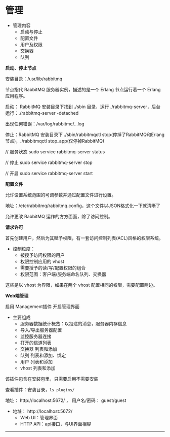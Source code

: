 # 管理

- 管理内容
  - 启动与停止
  - 配置文件
  - 用户及权限
  - 交换器
  - 队列

**启动、停止节点**

安装目录：/usr/lib/rabbitmq

节点指代 RabbitMQ 服务器实例，描述的是一个 Erlang 节点运行着一个 Erlang 应用程序。

启动： RabbitMQ 安装目录下找到 ./sbin 目录，运行 ./rabbitmq-server，后台运行：./rabbitmq-server -detached

出现任何错误：/var/log/rabbitme/...log

停止：RabbitMQ 安装目录下 ./sbin/rabbitmqctl stop(停掉了RabbitMQ和Erlang节点)，./rabbitmqctl stop_app(仅停掉RabbitMQ)

// 服务状态
sudo service rabbitmq-server status

// 停止
sudo service rabbitmq-server stop

// 开启
sudo service rabbitmq-server start

**配置文件**

允许设置系统范围的可调参数并通过配置文件进行设置。

地址：/etc/rabbitmq/rabbitmq.config，这个文件以JSON格式化一下就清晰了

允许更改 RabbitMQ 运作的方方面面，除了访问控制。


**请求许可**

首先创建用户，然后为其赋予权限，有一套访问控制列表(ACL)风格的权限系统。

- 控制粒度：
  - 被授予访问权限的用户
  - 权限控制应用的 vhost
  - 需要授予的读/写/配置权限的组合
  - 权限范围：客户端/服务端命名队列、交换器

这些是以 vhost 为界限，如果在两个 vhost 配置相同的权限，需要配置两边。


**Web端管理**

启用 Management插件 开启管理界面

- 主要组成
  - 服务器数据统计概览：以投递的消息，服务器内存信息
  - 导入/导出服务器配置
  - 监控服务器连接
  - 打开的信道列表
  - 交换器 列表和添加
  - 队列 列表和添加、绑定
  - 用户 列表和添加
  - vhost 列表和添加

该插件包含在安装包里，只需要启用不需要安装

查看插件：安装目录，`ls plugins/`

地址： http://localhost:5672/ ， 用户名/密码： guest/guest

- 地址： http://localhost:5672/ 
  - Web UI：管理界面
  - HTTP API：api接口，与UI界面相容

----